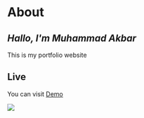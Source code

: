 # About
## _Hallo, I'm Muhammad Akbar_



This is my portfolio website


## Live
You can visit [Demo]([https://muhammadakbar.my.id](https://barpsma.github.io/muhammad-akbar/))


[![](https://github-readme-stats.vercel.app/api/top-langs/?username=barpsma&theme=blue-green)](https://github.com/barpsma/portfolio-akbar)
